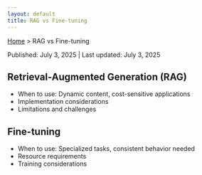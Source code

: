 ```yaml
---
layout: default
title: RAG vs Fine-tuning
---
```


[Home](../index.md) > RAG vs Fine-tuning

<div class="article-meta">
Published: July 3, 2025 | Last updated: July 3, 2025
</div>

## Retrieval-Augmented Generation (RAG)
- When to use: Dynamic content, cost-sensitive applications
- Implementation considerations
- Limitations and challenges

## Fine-tuning
- When to use: Specialized tasks, consistent behavior needed
- Resource requirements
- Training considerations
